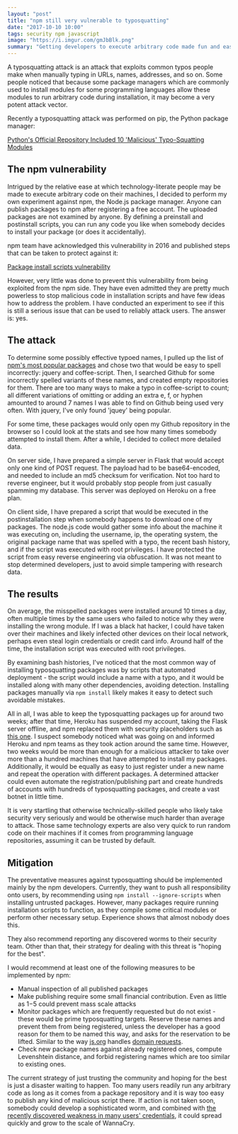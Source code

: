 ```yaml
---
layout: "post"
title: "npm still very vulnerable to typosquatting"
date: "2017-10-10 10:00"
tags: security npm javascript
image: "https://i.imgur.com/gmJbBlk.png"
summary: "Getting developers to execute arbitrary code made fun and easy"
---
```


A typosquatting attack is an attack that exploits common typos people make when manually typing in URLs, names, addresses, and so on. Some people noticed that because some package managers which are commonly used to install modules for some programming languages allow these modules to run arbitrary code during installation, it may become a very potent attack vector.

Recently a typosquatting attack was performed on pip, the Python package manager:

[Python's Official Repository Included 10 'Malicious' Typo-Squatting Modules][ref1]

## The npm vulnerability

Intrigued by the relative ease at which technology-literate people may be made to execute arbitrary code on their machines, I decided to perform my own experiment against npm, the Node.js package manager. Anyone can publish packages to npm after registering a free account. The uploaded packages are not examined by anyone. By defining a preinstall and postinstall scripts, you can run any code you like when somebody decides to install your package (or does it accidentally).

npm team have acknowledged this vulnerability in 2016 and published steps that can be taken to protect against it:

[Package install scripts vulnerability][ref2]

However, very little was done to prevent this vulnerability from being exploited from the npm side. They have even admitted they are pretty much powerless to stop malicious code in installation scripts and have few ideas how to address the problem. I have conducted an experiment to see if this is still a serious issue that can be used to reliably attack users. The answer is: yes.

## The attack

To determine some possibly effective typoed names, I pulled up the list of [npm's most popular packages][ref3] and chose two that would be easy to spell incorrectly: jquery and coffee-script. Then, I searched Github for some incorrectly spelled variants of these names, and created empty repositories for them. There are too many ways to make a typo in coffee-script to count; all different variations of omitting or adding an extra e, f, or hyphen amounted to around 7 names I was able to find on Github being used very often. With jquery, I've only found 'jquey' being popular.

For some time, these packages would only open my Github repository in the browser so I could look at the stats and see how many times somebody attempted to install them. After a while, I decided to collect more detailed data.

On server side, I have prepared a simple server in Flask that would accept only one kind of POST request. The payload had to be base64-encoded, and needed to include an md5 checksum for verification. Not too hard to reverse engineer, but it would probably stop people from just casually spamming my database. This server was deployed on Heroku on a free plan.

On client side, I have prepared a script that would be executed in the postinstallation step when somebody happens to download one of my packages. The node.js code would gather some info about the machine it was executing on, including the username, ip, the operating system, the original package name that was spelled with a typo, the recent bash history, and if the script was executed with root privileges. I have protected the script from easy reverse engineering via obfuscation. It was not meant to stop determined developers, just to avoid simple tampering with research data.

## The results

On average, the misspelled packages were installed around 10 times a day, often multiple times by the same users who failed to notice why they were installing the wrong module. If I was a black hat hacker, I could have taken over their machines and likely infected other devices on their local network, perhaps even steal login credentials or credit card info. Around half of the time, the installation script was executed with root privileges.

By examining bash histories, I've noticed that the most common way of installing typosquatting packages was by scripts that automated deployment - the script would include a name with a typo, and it would be installed along with many other dependencies, avoiding detection. Installing packages manually via `npm install` likely makes it easy to detect such avoidable mistakes.

All in all, I was able to keep the typosquatting packages up for around two weeks; after that time, Heroku has suspended my account, taking the Flask server offline, and npm replaced them with security placeholders such as [this one][ref4]. I suspect somebody noticed what was going on and informed Heroku and npm teams as they took action around the same time. However, two weeks would be more than enough for a malicious attacker to take over more than a hundred machines that have attempted to install my packages. Additionally, it would be equally as easy to just register under a new name and repeat the operation with different packages. A determined attacker could even automate the registration/publishing part and create hundreds of accounts with hundreds of typosquatting packages, and create a vast botnet in little time.

It is very startling that otherwise technically-skilled people who likely take security very seriously and would be otherwise much harder than average to attack. Those same technology experts are also very quick to run random code on their machines if it comes from programming language repositories, assuming it can be trusted by default.

## Mitigation

The preventative measures against typosquatting should be implemented mainly by the npm developers. Currently, they want to push all responsibility onto users, by recommending using `npm install --ignore-scripts` when installing untrusted packages. However, many packages require running installation scripts to function, as they compile some critical modules or perform other necessary setup. Experience shows that almost nobody does this.

They also recommend reporting any discovered worms to their security team. Other than that, their strategy for dealing with this threat is "hoping for the best".

I would recommend at least one of the following measures to be implemented by npm:

- Manual inspection of all published packages
- Make publishing require some small financial contribution. Even as little as $1-$5 could prevent mass scale attacks
- Monitor packages which are frequently requested but do not exist - these would be prime typosquatting targets. Reserve these names and prevent them from being registered, unless the developer has a good reason for them to be named this way, and asks for the reservation to be lifted. Similar to the way [js.org](https://js.org) handles [domain requests][ref5].
- Check new package names against already registered ones, compute Levenshtein distance, and forbid registering names which are too similar to existing ones.

The current strategy of just trusting the community and hoping for the best is just a disaster waiting to happen. Too many users readily run any arbitrary code as long as it comes from a package repository and it is way too easy to publish any kind of malicious script there. If action is not taken soon, somebody could develop a sophisticated worm, and combined with [the recently discovered weakness in many users' credentials][ref6], it could spread quickly and grow to the scale of WannaCry.


  [ref1]: https://developers.slashdot.org/story/17/09/16/2030229/pythons-official-repository-included-10-malicious-typo-squatting-modules "Python's Official Repository Included 10 'Malicious' Typo-Squatting Modules"
  [ref2]: http://blog.npmjs.org/post/141702881055/package-install-scripts-vulnerability "Package install scripts vulnerability"
  [ref3]: https://www.npmjs.com/browse/depended "npm"
  [ref4]: https://www.npmjs.com/package/jquey "Security holding package"
  [ref5]: https://github.com/js-org/dns.js.org "dns.js.org"
  [ref6]: https://www.bleepingcomputer.com/news/security/52-percent-of-all-javascript-npm-packages-could-have-been-hacked-via-weak-credentials/ "52% of All JavaScript npm Packages Could Have Been Hacked via Weak Credentials"